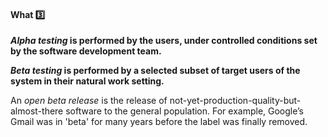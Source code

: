 <div id="title">

#### What :three:

</div>

<div id="body">

**_Alpha testing_ is performed by the users, under controlled conditions set by the software development team.**

**_Beta testing_ is performed by a selected subset of target users of the system in their natural work setting.**

An _open beta release_ is the release of not-yet-production-quality-but-almost-there software to the general population.  For example, Google’s Gmail was in 'beta' for many years before the label was finally removed.

</div>

<div id="extras">
</div>

</div>
